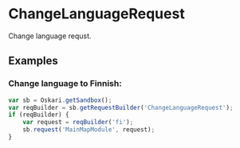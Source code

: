 # ChangeLanguageRequest

Change language requst.

## Examples

### Change language to Finnish:
```javascript
var sb = Oskari.getSandbox();
var reqBuilder = sb.getRequestBuilder('ChangeLanguageRequest');
if (reqBuilder) {
    var request = reqBuilder('fi');
    sb.request('MainMapModule', request);
}
```